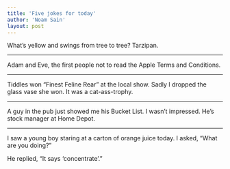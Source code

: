 ```yaml
---
title: 'Five jokes for today'
author: 'Noam Sain'
layout: post
---
```


What’s yellow and swings from tree to tree? Tarzipan.

---

Adam and Eve, the first people not to read the Apple Terms and Conditions.

---

Tiddles won “Finest Feline Rear” at the local show. Sadly I dropped the glass vase she won. It was a cat-ass-trophy.

---

A guy in the pub just showed me his Bucket List. I wasn’t impressed. He’s stock manager at Home Depot.

---

I saw a young boy staring at a carton of orange juice today. I asked, “What are you doing?”

He replied, “It says ‘concentrate’.”
